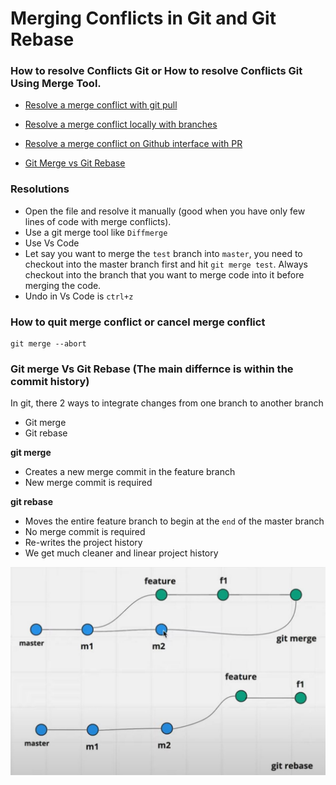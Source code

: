 # Merging Conflicts in Git and Git Rebase

### How to resolve Conflicts Git or How to resolve Conflicts Git Using Merge Tool.
- [Resolve a merge conflict with git pull](https://www.youtube.com/watch?v=__cR7uPBOIk)

- [Resolve a merge conflict locally with branches](https://www.youtube.com/watch?v=xNVM5UxlFSA)

- [Resolve a merge conflict on Github interface with PR](https://www.youtube.com/watch?v=JtIX3HJKwfo)

- [Git Merge vs Git Rebase](https://www.youtube.com/watch?v=KWAZl2QHC44)

### Resolutions
- Open the file and resolve it manually (good when you have only few lines of code with merge conflicts).
- Use a git merge tool like `Diffmerge` 
- Use Vs Code 
- Let say you want to merge the `test` branch into `master`, you need to checkout into the master branch first and hit `git merge test`. Always checkout into the branch that you want to merge code into it before merging the code.
- Undo in Vs Code is `ctrl+z`

### How to quit merge conflict or cancel merge conflict
```
git merge --abort
```

### Git merge Vs Git Rebase (The main differnce is within the commit history)
In git, there 2 ways to integrate changes from one branch to another branch
- Git merge
- Git rebase

**git merge**
- Creates a new merge commit in the feature branch 
- New merge commit is required

**git rebase**
- Moves the entire feature branch to begin at the `end` of the master branch
- No merge commit is required
- Re-writes the project history
- We get much cleaner and linear project history

![](/images/rebase.JPG)
